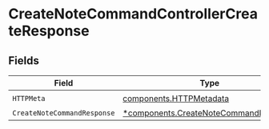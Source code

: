 # CreateNoteCommandControllerCreateResponse


## Fields

| Field                                                                                         | Type                                                                                          | Required                                                                                      | Description                                                                                   |
| --------------------------------------------------------------------------------------------- | --------------------------------------------------------------------------------------------- | --------------------------------------------------------------------------------------------- | --------------------------------------------------------------------------------------------- |
| `HTTPMeta`                                                                                    | [components.HTTPMetadata](../../models/components/httpmetadata.md)                            | :heavy_check_mark:                                                                            | N/A                                                                                           |
| `CreateNoteCommandResponse`                                                                   | [*components.CreateNoteCommandResponse](../../models/components/createnotecommandresponse.md) | :heavy_minus_sign:                                                                            | N/A                                                                                           |